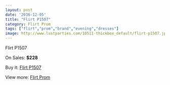 ```yaml
---
layout: post
date: '2016-12-05'
title: "Flirt P1507"
category: Flirt Prom
tags: ["flirt","prom","brand","evening","dresses"]
image: http://www.lustparties.com/10511-thickbox_default/flirt-p1507.jpg
---
```

Flirt P1507

On Sales: **$228**
<a href="https://www.lustparties.com/en/flirt-prom/3560-flirt-p1507.html"><amp-img layout="responsive" width="600" height="600" src="//www.lustparties.com/10511-thickbox_default/flirt-p1507.jpg" alt="Flirt P1507 0" /></a>
<a href="https://www.lustparties.com/en/flirt-prom/3560-flirt-p1507.html"><amp-img layout="responsive" width="600" height="600" src="//www.lustparties.com/10512-thickbox_default/flirt-p1507.jpg" alt="Flirt P1507 1" /></a>
<a href="https://www.lustparties.com/en/flirt-prom/3560-flirt-p1507.html"><amp-img layout="responsive" width="600" height="600" src="//www.lustparties.com/10513-thickbox_default/flirt-p1507.jpg" alt="Flirt P1507 2" /></a>
<a href="https://www.lustparties.com/en/flirt-prom/3560-flirt-p1507.html"><amp-img layout="responsive" width="600" height="600" src="//www.lustparties.com/10514-thickbox_default/flirt-p1507.jpg" alt="Flirt P1507 3" /></a>
<a href="https://www.lustparties.com/en/flirt-prom/3560-flirt-p1507.html"><amp-img layout="responsive" width="600" height="600" src="//www.lustparties.com/10515-thickbox_default/flirt-p1507.jpg" alt="Flirt P1507 4" /></a>

Buy it: [Flirt P1507](https://www.lustparties.com/en/flirt-prom/3560-flirt-p1507.html "Flirt P1507")

View more: [Flirt Prom](https://www.lustparties.com/en/13-flirt-prom "Flirt Prom")